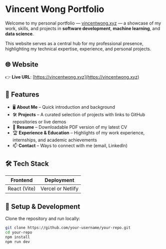 # Vincent Wong Portfolio

Welcome to my personal portfolio — [vincentwong.xyz](https://vincentwong.xyz) — a showcase of my work, skills, and projects in **software development**, **machine learning**, and **data science**.

This website serves as a central hub for my professional presence, highlighting my technical expertise, experience, and personal projects.

## 🌐 Website

👉 **Live URL**: [https://vincentwong.xyz](https://vincentwong.xyz)

## 📁 Features

- 🖥️ **About Me** – Quick introduction and background
- 🛠️ **Projects** – A curated selection of projects with links to GitHub repositories or live demos
- 📄 **Resume** – Downloadable PDF version of my latest CV
- 🏆 **Experience & Education** – Highlights of my work experience, internships, and academic achievements
- 📫 **Contact** – Ways to connect with me (email, LinkedIn)

## 🛠️ Tech Stack

| Frontend         | Deployment         
| ---------------- | ------------------
| React (Vite)     | Vercel or Netlify 

## 🚀 Setup & Development

Clone the repository and run locally:

```bash
git clone https://github.com/your-username/your-repo.git
cd your-repo
npm install
npm run dev
